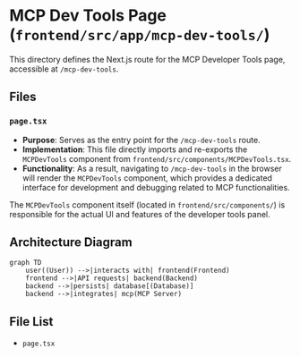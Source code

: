 # MCP Dev Tools Page (`frontend/src/app/mcp-dev-tools/`)

This directory defines the Next.js route for the MCP Developer Tools page, accessible at `/mcp-dev-tools`.

## Files

### `page.tsx`

- **Purpose**: Serves as the entry point for the `/mcp-dev-tools` route.
- **Implementation**: This file directly imports and re-exports the `MCPDevTools` component from `frontend/src/components/MCPDevTools.tsx`.
- **Functionality**: As a result, navigating to `/mcp-dev-tools` in the browser will render the `MCPDevTools` component, which provides a dedicated interface for development and debugging related to MCP functionalities.

The `MCPDevTools` component itself (located in `frontend/src/components/`) is responsible for the actual UI and features of the developer tools panel.

## Architecture Diagram
```mermaid
graph TD
    user((User)) -->|interacts with| frontend(Frontend)
    frontend -->|API requests| backend(Backend)
    backend -->|persists| database[(Database)]
    backend -->|integrates| mcp(MCP Server)
```

<!-- File List Start -->
## File List

- `page.tsx`

<!-- File List End -->





